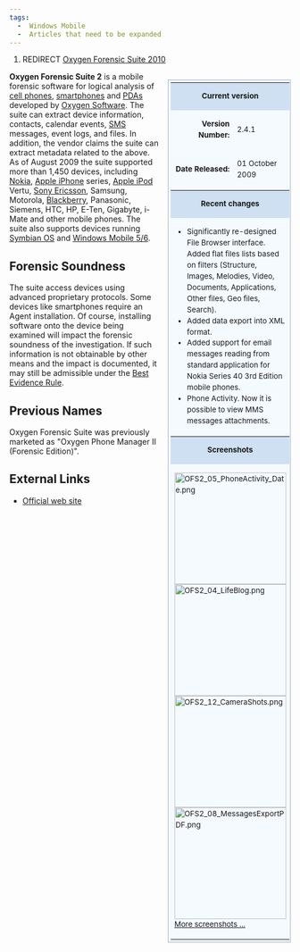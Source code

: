```yaml
---
tags:
  -  Windows Mobile
  -  Articles that need to be expanded
---
```

1.  REDIRECT [Oxygen Forensic Suite
    2010](oxygen_forensic_suite_2010.md)

<table style="padding:0.3em; float:right; margin-left:15px; margin-bottom:8px; border:1px solid #A3B1BF; background:#f5faff; text-align:center; font-size:95%; line-height:1.5em;width:220px;">
<tr>
<th colspan="2" style="padding:0.1em; font-size:1em; background-color:#cee0f2;">

Current version

</th>
</tr>
<tr style="font-size:1em;">
<td align="right">

<b>Version Number:</b>

</td>
<td align="left">

2.4.1

</td>
</tr>
<tr style="font-size:1em;">
<td align="right" >

<b>Date Released:</b>

</td>
<td align="left">

01 October 2009

</td>
</tr>
<tr>
<th colspan="2" style="padding:0.1em; font-size:1em; background-color:#cee0f2;">

Recent changes

</th>
</tr>
<tr style="font-size:1em;">
<td colspan="2" align="left">

- Significantly re-designed File Browser interface. Added flat files
  lists based on filters (Structure, Images, Melodies, Video, Documents,
  Applications, Other files, Geo files, Search).
- Added data export into XML format.
- Added support for email messages reading from standard application for
  Nokia Series 40 3rd Edition mobile phones.
- Phone Activity. Now it is possible to view MMS messages attachments.

</td>
</tr>
<tr>
<th colspan="2" style="padding:0.1em; font-size:1em; background-color:#cee0f2;">

Screenshots

</th>
</tr>
<tr style="font-size:1em;">
<td colspan="2" align="left">

<img src="OFS2_05_PhoneActivity_Date.png"
title="OFS2_05_PhoneActivity_Date.png" width="200"
alt="OFS2_05_PhoneActivity_Date.png" />
<img src="OFS2_04_LifeBlog.png" title="OFS2_04_LifeBlog.png" width="200"
alt="OFS2_04_LifeBlog.png" />
<img src="OFS2_12_CameraShots.png" title="OFS2_12_CameraShots.png"
width="200" alt="OFS2_12_CameraShots.png" />
<img src="OFS2_08_MessagesExportPDF.png"
title="OFS2_08_MessagesExportPDF.png" width="200"
alt="OFS2_08_MessagesExportPDF.png" /> [More screenshots
...](http://www.oxygen-forensic.com/en/screenshots/)

</td>
</tr>
</table>

**Oxygen Forensic Suite 2** is a mobile forensic software for logical analysis
of [cell phones](cell_phones.md), [smartphones](smartphones.md) and
[PDAs](pdas.md) developed by [Oxygen Software](oxygen_software.md). The suite
can extract device information, contacts, calendar events, [SMS](sms.md)
messages, event logs, and files. In addition, the vendor claims the suite can
extract metadata related to the above. As of August 2009 the suite supported
more than 1,450 devices, including [Nokia](nokia.md), [Apple
iPhone](apple_iphone.md) series, [Apple iPod](apple_ipod.md) Vertu, [Sony
Ericsson](sony_ericsson.md), Samsung, Motorola, [Blackberry](blackberry.md),
Panasonic, Siemens, HTC, HP, E-Ten, Gigabyte, i-Mate and other mobile phones.
The suite also supports devices running [Symbian OS](symbian.md) and [Windows
Mobile 5/6](microsoft_windows_mobile.md).

## Forensic Soundness

The suite access devices using advanced proprietary protocols. Some
devices like smartphones require an Agent installation. Of course,
installing software onto the device being examined will impact the
forensic soundness of the investigation. If such information is not
obtainable by other means and the impact is documented, it may still be
admissible under the [Best Evidence
Rule](best_evidence_rule.md).

## Previous Names

Oxygen Forensic Suite was previously marketed as "Oxygen Phone Manager
II (Forensic Edition)".

## External Links

* [Official web site](http://www.oxygen-forensic.com/)
